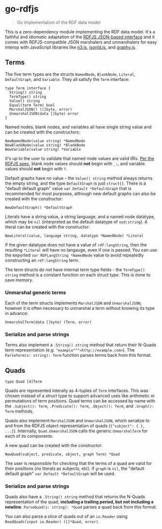 # go-rdfjs

> Go implementation of the RDF data model

This is a zero-dependency module implementing the RDF data model. It's a faithful and idiomatic adaptation of the [RDFJS JSON-based interface](http://rdf.js.org/data-model-spec/) and it comes with RDFJS-compatible JSON marshalers and unmarshalers for easy interop with JavaScript libraries like [n3.js](https://github.com/rdfjs/N3.js), [jsonld.js](https://github.com/digitalbazaar/jsonld.js), and [graphy.js](https://github.com/blake-regalia/graphy.js).

## Terms

The five term types are the structs `NamedNode`, `BlankNode`, `Literal`, `DefaultGraph`, and `Variable`. They all satisfy the `Term` interface:

```golang
type Term interface {
  String() string
  TermType() string
  Value() string
  Equal(term Term) bool
  MarshalJSON() ([]byte, error)
  UnmarshalJSON(data []byte) error
}
```

Named nodes, blank nodes, and variables all have single string value and can be created with the constructors:

```golang
NewNamedNode(value string) *NamedNode
NewBlankNode(value string) *BlankNode
NewVariable(value string) *Variable
```

It's up to the user to validate that named node values are valid IRIs. [Per the RDFJS spec](http://rdf.js.org/data-model-spec/#blanknode-interface), blank node values should **not** begin with `_:`, and variable values should **not** begin with `?`.

Default graphs have no value - the `Value() string` method always returns the empty string, and the type `DefaultGraph` is just `struct{}`. There is a "default default graph" value `var Default *DefaultGraph` that is recommended for most purposes, although new default graphs can also be created with the constructor:

```golang
NewDefaultGraph() *DefaultGraph
```

Literals have a string value, a string language, and a named node datatype, which may be `nil` (interpreted as the default datatype of `xsd:string`). A literal can be created with the constructor:

```golang
NewLiteral(value, language string, datatype *NamedNode) *Literal
```

If the given datatype does not have a value of `rdf:langString`, then the resulting `*Literal` will have no langauge, even if one is passed. You can use the exported `var RDFLangString *NamedNode` value to avoid repeatedly constructing an `rdf:langString` term.

The term structs do not have internal term type fields - the `TermType() string` method is a constant function on each struct _type_. This is done to save memory.

### Unmarshal generic terms

Each of the term structs implements `MarshalJSON` and `UnmarshalJSON`; however it is often necessary to unmarshal a term without knowing its type in advance:

```golang
UnmarshalTerm(data []byte) (Term, error)
```

### Serialize and parse strings

Terms also implement a `.String() string` method that return their N-Quads term representation (e.g. `"example"^^<http://example.com>`). The `ParseTerm(s: string): Term` function parses terms back from this format.

## Quads

```golang
type Quad [4]Term
```

Quads are represented interally as 4-tuples of `Term` interfaces. This was chosen instead of a struct type to support advanced uses like arithmetic or permutations of term positions. Quad terms can be accessed by name with the `.Subject(): Term`, `.Predicate(): Term`, `.Object(): Term`, and `.Graph(): Term` methods.

Quads also implement `MarshalJSON` and `UnmarshalJSON`, which serialize to and from the RDFJS object representation of quads (`{"subject": { }, ...}`). Internally, `Quad.UnmarshalJSON` calls the generic `UnmarshalTerm` for each of its components.

A new quad can be created with the constructor:

```golang
NewQuad(subject, predicate, object, graph Term) *Quad
```

The user is responsible for checking that the terms of a quad are valid for their positions (no literals as subjects, etc). If `graph` is `nil`, the "default default graph" `var Default *DefaultGraph` will be used.

### Serialize and parse strings

Quads also have a `.String() string` method that returns the N-Quads representation of the quad, **including a trailing period, but not including a newline**. `ParseQuad(s: string): *Quad` parses a quad back from this format.

You can also parse a slice of quads out of an `io.Reader` using `ReadQuads(input io.Reader) ([]*Quad, error)`.
